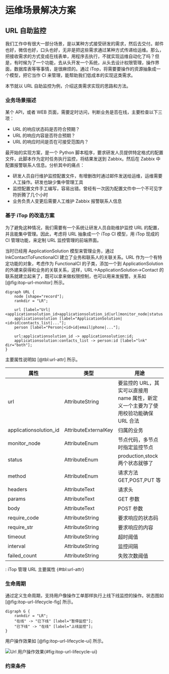 # 运维场景解决方案

## URL 自助监控
我们工作中有很大一部分场景，是以某种方式接受研发的需求，然后去交付。邮件也好，微信也好，口头也好，无非是把这些需求通过某种方式传递给运维。那么，把接收需求的方式变成在线表单，用程序去执行，不就实现运维自动化了吗？但是，有时候为了一个功能，去从头开发一个系统，从头去设计权限管理，操作界面，数据库表等等事情，是很麻烦的。通过 iTop，将需要要操作的资源抽象成一个模型，把它当作 CI 来管理，能帮助我们低成本的实现这类需求。

本节就以 URL 自助监控为例，介绍这类需求实现的思路和方法。

### 业务场景描述
某个 API，或者 WEB 页面，需要定时访问，判断业务是否在线，主要检查以下三项：

- URL 的响应状态码是否符合预期？
- URL 的响应内容是否符合预期？
- URL 的响应时间是否在可接受范围内？

最开始的实现方案，是一个 Python 脚本程序，要求研发人员提供特定格式的配置文件，此脚本作为定时任务执行监控，将结果发送到 Zabbix。然后在 Zabbix 中配置报警联系人信息。分析其中的痛点：

- 研发人员自行维护监控配置文件，有增删改时通过邮件发送给运维，运维需要人工操作。研发也缺少集中管理工具
- 监控配置文件手工编写，容易出错。曾经有一次因为配置文件中一个不可见字符折腾了几个小时
- 业务负责人变更后需要人工维护 Zabbix 报警联系人信息

### 基于 iTop 的改造方案
为了避免这种情况，我们需要有一个系统让研发人员自助维护监控 URL 的配置，并且能集中管理。因此，考虑将 URL 抽象成一个 iTop CI 模型，用 iTop 现成的 CI 管理功能，来定制 URL 监控管理的前端界面。

当时已经用 ApplicationSolution 模型来管理业务，通过 lnkContactToFunctionalCI 建立了业务和联系人的关联关系。URL 作为一个有特定功能的对象，考虑作为 FunctionalCI 的子类，添加一个到 ApplicationSolution 的外建来获得和业务的关联关系，这样，URL->ApplicationSolution->Contact 的联系就建立起来了，既可以拿来做权限控制，也可以用来发报警。关系如 [@fig:itop-url-monitor] 所示。

```{#fig:itop-url-monitor .plot:dot caption="使用 iTop 管理 URL" width=70%}
digraph URL {
	node [shape="record"];
	rankdir = "LR";

	url [label="Url|<applicationsolution_id>applicationsolution_id|url|monitor_node|status|method|header|require_code|require_str|require_time|..."];
	applicationsolution [label="ApplicationSolution|<id>id|contacts_list|..."];
	person [label="Person|<id>id|email|phone|..."];

	url:applicationsolution_id -> applicationsolution:id;
	applicationsolution:contacts_list -> person:id [label="lnk" dir="both"];
}
```

主要属性说明如 [@tbl:url-attr] 所示。

| 属性 | 类型 |用途 |
|--|--|-----|
|url|AttributeString|要监控的 URL，其实可以直接用 name 属性，新定义一个主要为了使用校验功能确保 URL 合法|
|applicationsolution_id|AttributeExternalKey|归属的业务|
|monitor_node|AttributeEnum|节点代码，多节点时指定监控节点|
|status|AttributeEnum|production,stock 两个状态就够了|
|method|AttributeEnum|请求方法 GET,POST,PUT 等|
|headers|AttributeText|请求头|
|params|AttributeText|GET 参数|
|body|AttributeText|POST 参数|
|require_code|AttributeString|要求响应的状态码|
|require_str|AttributeString|要求响应的内容|
|timeout|AttributeString|超时阈值|
|interval|AttributeString|监控间隔|
|failed_count|AttributeString|失败次数阈值|

: iTop 管理 URL 主要属性 {#tbl:url-attr}

### 生命周期

通过定义生命周期，支持用户像操作工单那样执行上线下线监控的操作。状态图如 [@fig:itop-url-lifecycle-fig] 所示。

```{#fig:itop-url-lifecycle-fig .plot:dot caption="Url 状态图" width=50%}
digraph G {
	rankdir = "LR";
	"在线" -> "已下线" [label="暂停监控"];
	"已下线" -> "在线" [label="上线监控"];
}
```

用户操作效果如 [@fig:itop-url-lifecycle-ui] 所示。

![Url 用户操作效果](images/itop-url-lifecycle-ui.png){#fig:itop-url-lifecycle-ui}

### 约束条件